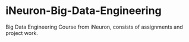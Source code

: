 # iNeuron-Big-Data-Engineering
Big Data Engineering Course from iNeuron, consists of assignments and project work.
